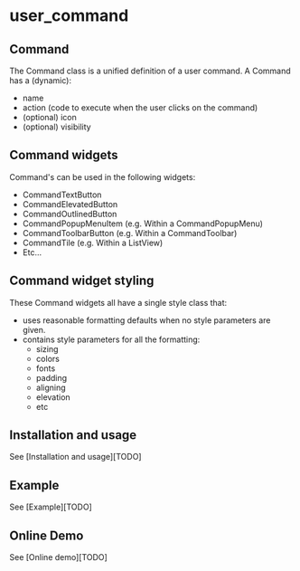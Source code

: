# user_command

## Command
The Command class is a unified definition of a user command.
A Command has a (dynamic):
 - name
 - action (code to execute when the user clicks on the command)
 - (optional) icon
 - (optional) visibility

## Command widgets
Command's can be used in the following widgets:
 - CommandTextButton
 - CommandElevatedButton
 - CommandOutlinedButton
 - CommandPopupMenuItem (e.g. Within a CommandPopupMenu)
 - CommandToolbarButton (e.g. Within a CommandToolbar)
 - CommandTile (e.g. Within a ListView)
 - Etc...

## Command widget styling
These Command widgets all have a single style class that:
 - uses reasonable formatting defaults when no style parameters are given.
 - contains style parameters for all the formatting:
   - sizing
   - colors
   - fonts
   - padding
   - aligning
   - elevation
   - etc

## Installation and usage

See [Installation and usage][TODO]

## Example

See [Example][TODO]

## Online Demo

See [Online demo][TODO]